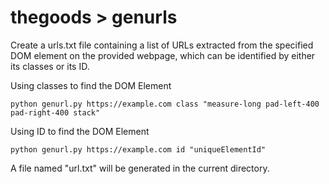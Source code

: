 # thegoods > genurls

Create a urls.txt file containing a list of URLs extracted from the specified DOM element on the provided webpage, which can be identified by either its classes or its ID.

Using classes to find the DOM Element
```
python genurl.py https://example.com class "measure-long pad-left-400 pad-right-400 stack"
```

Using ID to find the DOM Element
```
python genurl.py https://example.com id "uniqueElementId"

```

A file named "url.txt" will be generated in the current directory.
